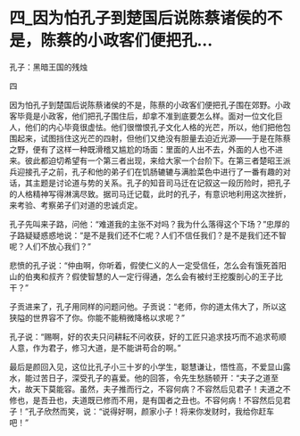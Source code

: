 # 四_因为怕孔子到楚国后说陈蔡诸侯的不是，陈蔡的小政客们便把孔...

孔子：黑暗王国的残烛

四

因为怕孔子到楚国后说陈蔡诸侯的不是，陈蔡的小政客们便把孔子围在郊野。小政客毕竟是小政客，他们把孔子围住后，却拿不准到底要怎么样。面对一位文化巨人，他们的内心毕竟很虚怯。他们很憎恨孔子文化人格的光芒，所以，他们把他包围起来，试图挡住这光芒的四射，但他们又绝没有胆量去迫近光源——于是在陈蔡之野，便有了这样一种既滑稽又尴尬的场面：里面的人出不去，外面的人也不进来。彼此都迫切希望有一个第三者出现，来给大家一个台阶下。在第三者楚昭王派兵迎接孔子之前，孔子和他的弟子们在饥肠辘辘与满脸菜色中进行了一番有趣的对话，其主题是讨论道与势的关系。孔子的知音司马迁在记叙这一段历险时，把孔子的人格精神写得淋漓尽致。据司马迁记载，此时的孔子，有意识地利用这次挫折，来考验、考察弟子们对道的忠诚贞定。

孔子先叫来子路，问他：“难道我的主张不对吗？我为什么落得这个下场？”忠厚的子路疑疑惑惑地说：“是不是我们还不仁呢？人们不信任我们？是不是我们还不智呢？人们不放心我们？”

悲愤的孔子说：“仲由啊，你听着，假使仁义的人一定受信任，怎么会有饿死首阳山的伯夷和叔齐？假使智慧的人一定行得通，怎么会有被纣王挖腹剖心的王子比干？”

子贡进来了，孔子用同样的问题问他。子贡说：“老师，你的道太伟大了，所以这狭隘的世界容不了你。你能不能稍微降格以求呢？”

孔子说：“赐啊，好的农夫只问耕耘不问收获，好的工匠只追求技巧而不追求苟顺人意，作为君子，修习大道，是不能讲苟合的啊。”

最后是颜回入见，这位比孔子小三十岁的小学生，聪慧谦让，悟性高，不爱显山露水，能过苦日子，深受孔子的喜爱。他的回答，令先生愁肠顿开：“夫子之道至大，故天下莫能容。虽然，夫子推而行之，不容何病？不容然后见君子！夫道之不修也，是吾丑也，夫道既已修而不用，是有国者之丑也。不容何病！不容然后见君子！”孔子欣然而笑，说：“说得好啊，颜家小子！将来你发财时，我给你赶车吧！”